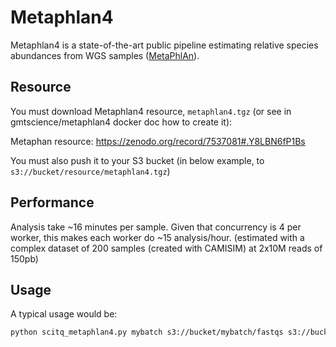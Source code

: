 # Metaphlan4

Metaphlan4 is a state-of-the-art public pipeline estimating relative species abundances from WGS samples ([MetaPhlAn](https://github.com/biobakery/MetaPhlAn)).

## Resource

You must download Metaphlan4 resource, `metaphlan4.tgz` (or see in gmtscience/metaphlan4 docker doc how to create it):

Metaphan resource: https://zenodo.org/record/7537081#.Y8LBN6fP1Bs

You must also push it to your S3 bucket (in below example, to `s3://bucket/resource/metaphlan4.tgz`)

## Performance

Analysis take ~16 minutes per sample. Given that concurrency is 4 per worker, this makes each worker do ~15 analysis/hour.
(estimated with a complex dataset of 200 samples (created with CAMISIM) at 2x10M reads of 150pb)

## Usage

A typical usage would be:

```bash
python scitq_metaphlan4.py mybatch s3://bucket/mybatch/fastqs s3://bucket/mybatch/temp s3://bucket/mybatch/results s3://bucket/resource/metaphlan4.tgz
```
